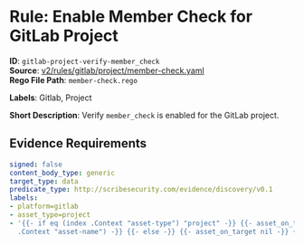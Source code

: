 # Rule: Enable Member Check for GitLab Project

**ID**: `gitlab-project-verify-member_check`  
**Source**: [v2/rules/gitlab/project/member-check.yaml](scribe-public/sample-policies.git/v2/rules/gitlab/project/member-check.yaml)  
**Rego File Path**: `member-check.rego`  

**Labels**: Gitlab, Project

**Short Description**: Verify `member_check` is enabled for the GitLab project.

## Evidence Requirements

```yaml
signed: false
content_body_type: generic
target_type: data
predicate_type: http://scribesecurity.com/evidence/discovery/v0.1
labels:
- platform=gitlab
- asset_type=project
- '{{- if eq (index .Context "asset-type") "project" -}} {{- asset_on_target (index
  .Context "asset-name") -}} {{- else -}} {{- asset_on_target nil -}} {{- end -}}'
```
